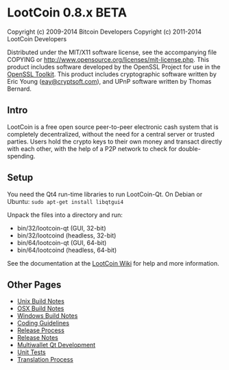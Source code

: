 LootCoin 0.8.x BETA
====================

Copyright (c) 2009-2014 Bitcoin Developers
Copyright (c) 2011-2014 LootCoin Developers

Distributed under the MIT/X11 software license, see the accompanying
file COPYING or http://www.opensource.org/licenses/mit-license.php.
This product includes software developed by the OpenSSL Project for use in the [OpenSSL Toolkit](http://www.openssl.org/). This product includes
cryptographic software written by Eric Young ([eay@cryptsoft.com](mailto:eay@cryptsoft.com)), and UPnP software written by Thomas Bernard.


Intro
---------------------
LootCoin is a free open source peer-to-peer electronic cash system that is
completely decentralized, without the need for a central server or trusted
parties.  Users hold the crypto keys to their own money and transact directly
with each other, with the help of a P2P network to check for double-spending.


Setup
---------------------
You need the Qt4 run-time libraries to run LootCoin-Qt. On Debian or Ubuntu:
	`sudo apt-get install libqtgui4`

Unpack the files into a directory and run:

- bin/32/lootcoin-qt (GUI, 32-bit)
- bin/32/lootcoind (headless, 32-bit)
- bin/64/lootcoin-qt (GUI, 64-bit)
- bin/64/lootcoind (headless, 64-bit)

See the documentation at the [LootCoin Wiki](http://lootcoin.info)
for help and more information.


Other Pages
---------------------
- [Unix Build Notes](build-unix.md)
- [OSX Build Notes](build-osx.md)
- [Windows Build Notes](build-msw.md)
- [Coding Guidelines](coding.md)
- [Release Process](release-process.md)
- [Release Notes](release-notes.md)
- [Multiwallet Qt Development](multiwallet-qt.md)
- [Unit Tests](unit-tests.md)
- [Translation Process](translation_process.md)
